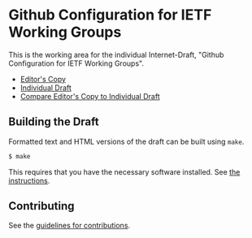 # Github Configuration for IETF Working Groups

This is the working area for the individual Internet-Draft, "Github Configuration for IETF Working Groups".

* [Editor's Copy](https://coopdanger.github.io/github-wg-configuration/#go.draft-cooper-wugh-github-wg-configuration.html)
* [Individual Draft](https://tools.ietf.org/html/draft-cooper-wugh-github-wg-configuration)
* [Compare Editor's Copy to Individual Draft](https://coopdanger.github.io/github-wg-configuration/#go.draft-cooper-wugh-github-wg-configuration.diff)

## Building the Draft

Formatted text and HTML versions of the draft can be built using `make`.

```sh
$ make
```

This requires that you have the necessary software installed.  See
[the instructions](https://github.com/martinthomson/i-d-template/blob/master/doc/SETUP.md).


## Contributing

See the
[guidelines for contributions](https://github.com/coopdanger/github-wg-configuration/blob/master/CONTRIBUTING.md).
